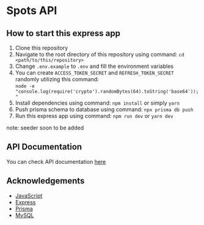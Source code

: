 # Spots API

## How to start this express app

1. Clone this repository
2. Navigate to the root directory of this repository using command: `cd <path/to/this/repository>`
3. Change `.env.example` to `.env` and fill the environment variables
4. You can create `ACCESS_TOKEN_SECRET` and `REFRESH_TOKEN_SECRET` randomly utilizing this command: <br> `node -e "console.log(require('crypto').randomBytes(64).toString('base64'));"`
5. Install dependencies using command: `npm install` or simply `yarn`
6. Push prisma schema to database using command: `npx prisma db push`
7. Run this express app using command: `npm run dev` or `yarn dev`

note: seeder soon to be added

## API Documentation

You can check API documentation [here](https://documenter.getpostman.com/view/18486727/2s93Y5PfQQ)

## Acknowledgements

- [JavaScript](https://developer.mozilla.org/en-US/docs/Web/JavaScript)
- [Express](https://expressjs.com/)
- [Prisma](https://www.prisma.io/)
- [MySQL](https://www.mysql.com/)